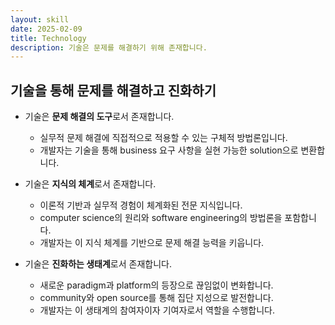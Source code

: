 ```yaml
---
layout: skill
date: 2025-02-09
title: Technology
description: 기술은 문제를 해결하기 위해 존재합니다.
---
```



## 기술을 통해 문제를 해결하고 진화하기

- 기술은 **문제 해결의 도구**로서 존재합니다.
    - 실무적 문제 해결에 직접적으로 적용할 수 있는 구체적 방법론입니다.
    - 개발자는 기술을 통해 business 요구 사항을 실현 가능한 solution으로 변환합니다.

- 기술은 **지식의 체계**로서 존재합니다.
    - 이론적 기반과 실무적 경험이 체계화된 전문 지식입니다.
    - computer science의 원리와 software engineering의 방법론을 포함합니다.
    - 개발자는 이 지식 체계를 기반으로 문제 해결 능력을 키웁니다.

- 기술은 **진화하는 생태계**로서 존재합니다.
    - 새로운 paradigm과 platform의 등장으로 끊임없이 변화합니다.
    - community와 open source를 통해 집단 지성으로 발전합니다.
    - 개발자는 이 생태계의 참여자이자 기여자로서 역할을 수행합니다.

